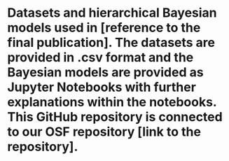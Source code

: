 # Datasets and hierarchical Bayesian models used in [reference to the final publication]. The datasets are provided in .csv format and the Bayesian models are provided as Jupyter Notebooks with further explanations within the notebooks. This GitHub repository is connected to our OSF repository [link to the repository].
